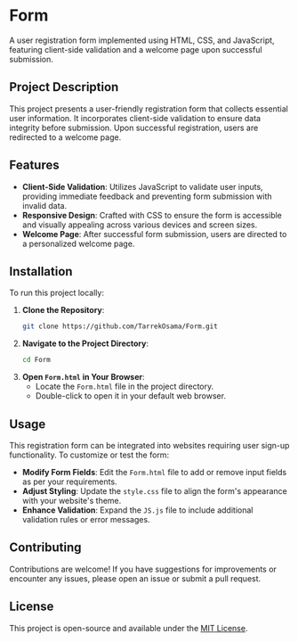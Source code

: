# Form

A user registration form implemented using HTML, CSS, and JavaScript, featuring client-side validation and a welcome page upon successful submission.

## Project Description

This project presents a user-friendly registration form that collects essential user information. It incorporates client-side validation to ensure data integrity before submission. Upon successful registration, users are redirected to a welcome page.

## Features

- **Client-Side Validation**: Utilizes JavaScript to validate user inputs, providing immediate feedback and preventing form submission with invalid data.
- **Responsive Design**: Crafted with CSS to ensure the form is accessible and visually appealing across various devices and screen sizes.
- **Welcome Page**: After successful form submission, users are directed to a personalized welcome page.

## Installation

To run this project locally:

1. **Clone the Repository**:
   ```bash
   git clone https://github.com/TarrekOsama/Form.git
   ```
2. **Navigate to the Project Directory**:
   ```bash
   cd Form
   ```
3. **Open `Form.html` in Your Browser**:
   - Locate the `Form.html` file in the project directory.
   - Double-click to open it in your default web browser.

## Usage

This registration form can be integrated into websites requiring user sign-up functionality. To customize or test the form:

- **Modify Form Fields**: Edit the `Form.html` file to add or remove input fields as per your requirements.
- **Adjust Styling**: Update the `style.css` file to align the form's appearance with your website's theme.
- **Enhance Validation**: Expand the `JS.js` file to include additional validation rules or error messages.

## Contributing

Contributions are welcome! If you have suggestions for improvements or encounter any issues, please open an issue or submit a pull request.

## License

This project is open-source and available under the [MIT License](LICENSE).
